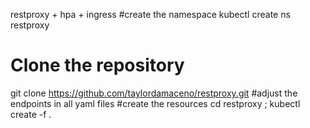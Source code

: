 restproxy + hpa + ingress
#create the namespace
kubectl create ns restproxy
# Clone the repository
git clone https://github.com/taylordamaceno/restproxy.git
#adjust the endpoints in all yaml files
#create the resources
cd restproxy ; kubectl create -f .

